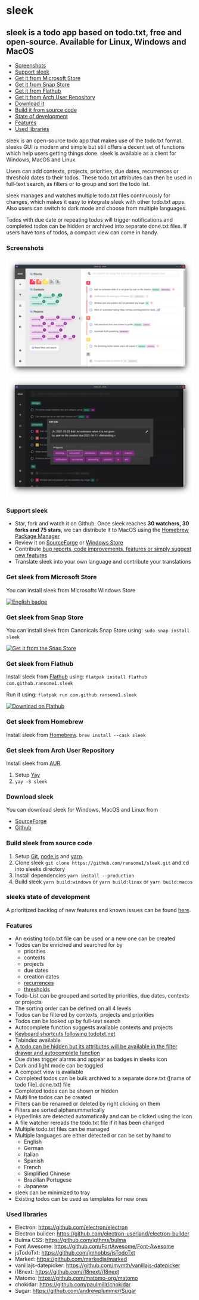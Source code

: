 # sleek
## sleek is a todo app based on todo.txt, free and open-source. Available for Linux, Windows and MacOS
+ [Screenshots](#screenshots)
+ [Support sleek](#support-sleek)
+ [Get it from Microsoft Store](#get-sleek-from-microsoft-store)
+ [Get it from Snap Store](#get-sleek-from-snap-store)
+ [Get it from Flathub](#get-sleek-from-flathub)
+ [Get it from Arch User Repository](#get-sleek-from-arch-user-repository)
+ [Download it](#download-sleek)
+ [Build it from source code](#build-sleek-from-source-code)
+ [State of development](#sleeks-state-of-development)
+ [Features](#features)
+ [Used libraries](#used-libraries)

sleek is an open-source todo app that makes use of the todo.txt format. sleeks GUI is modern and simple but still offers a decent set of functions which help users getting things done. sleek is available as a client for Windows, MacOS and Linux.

Users can add contexts, projects, priorities, due dates, recurrences or threshold dates to their todos. These todo.txt attributes can then be used in full-text search, as filters or to group and sort the todo list.

sleek manages and watches multiple todo.txt files continuously for changes, which makes it easy to integrate sleek with other todo.txt apps. Also users can switch to dark mode and choose from multiple languages.

Todos with due date or repeating todos will trigger notifications and completed todos can be hidden or archived into separate done.txt files. If users have tons of todos, a compact view can come in handy.

### Screenshots
![Alt text](assets/screenshots/linux/todo_list.png?raw=true "Screenshot of sleek's main view on Linux")
![Alt text](assets/screenshots/linux/multiline_autocomplete_dark.png?raw=true "Screenshot of sleek's auto complete function and multi line todo feature on Linux")

### Support sleek
* Star, fork and watch it on Github. Once sleek reaches **30 watchers, 30 forks and 75 stars**, we can distribute it to MacOS using the <a href="https://github.com/Homebrew/brew" target="blank">Homebrew Package Manager</a>
* Review it on <a href="https://sourceforge.net/projects/sleek/reviews" target="blank">SourceForge</a> or <a href="https://www.microsoft.com/store/apps/9NWM2WXF60KR" target="blank">Windows Store</a>
* Contribute <a href="https://github.com/ransome1/sleek/issues">bug reports, code improvements, features or simply suggest new features</a>
* Translate sleek into your own language and contribute your translations

### Get sleek from Microsoft Store
You can install sleek from Microsofts Windows Store

<a href="//www.microsoft.com/store/apps/9NWM2WXF60KR?cid=storebadge&ocid=badge" target="blank"><img src='https://developer.microsoft.com/store/badges/images/English_get-it-from-MS.png' alt='English badge' width='180'/></a>

### Get sleek from Snap Store
You can install sleek from Canonicals Snap Store using: `sudo snap install sleek`

[![Get it from the Snap Store](https://snapcraft.io/static/images/badges/en/snap-store-black.svg)](https://snapcraft.io/sleek)

### Get sleek from Flathub
Install sleek from <a href="https://flathub.org/apps/details/com.github.ransome1.sleek" target="blank">Flathub</a> using: `flatpak install flathub com.github.ransome1.sleek`

Run it using: `flatpak run com.github.ransome1.sleek`

<a href="https://flathub.org/apps/details/com.github.ransome1.sleek" target="blank"><img width='180' alt="Download on Flathub" src="https://flathub.org/assets/badges/flathub-badge-en.png"/></a>

### Get sleek from Homebrew
Install sleek from <a href="https://formulae.brew.sh/cask/sleek" target="blank">Homebrew</a>.
`brew install --cask sleek`

### Get sleek from Arch User Repository
Install sleek from <a href="https://aur.archlinux.org/packages/sleek/" target="blank">AUR</a>.
1. Setup <a href="https://github.com/Jguer/yay#installation" target="blank">Yay</a>
2. `yay -S sleek`

### Download sleek
You can download sleek for Windows, MacOS and Linux from
- <a href="https://sourceforge.net/p/sleek/" target="blank">SourceForge</a>
- <a href="https://github.com/ransome1/sleek/releases/latest">Github</a>

### Build sleek from source code
1. Setup <a href="https://docs.github.com/en/github/getting-started-with-github/set-up-git" target="blank">Git</a>, <a href="https://nodejs.org/" target="blank">node.js</a> and <a href="https://yarnpkg.com/getting-started" target="blank">yarn</a>.
2. Clone sleek `git clone https://github.com/ransome1/sleek.git` and cd into sleeks directory
3. Install dependencies `yarn install --production`
4. Build sleek `yarn build:windows` or `yarn build:linux` or `yarn build:macos`

### sleeks state of development
A prioritized backlog of new features and known issues can be found <a href="https://github.com/ransome1/sleek/projects/2">here</a>.

### Features
* An existing todo.txt file can be used or a new one can be created
* Todos can be enriched and searched for by
  - priorities
  - contexts
  - projects
  - due dates
  - creation dates
  - <a href="https://github.com/ransome1/sleek/wiki/Recurring-todos-(rec:)">recurrences</a>
  - <a href="https://github.com/ransome1/sleek/wiki/Deferred-todos-(t:)">thresholds</a>
* Todo-List can be grouped and sorted by priorities, due dates, contexts or projects
* The sorting order can be defined on all 4 levels
* Todos can be filtered by contexts, projects and priorities
* Todos can be looked up by full-text search
* Autocomplete function suggests available contexts and projects
* <a href="https://github.com/ransome1/sleek/wiki/Keyboard-shortcuts">Keyboard shortcuts following todotxt.net</a>
* Tabindex available
* <a href="https://github.com/ransome1/sleek/wiki/Hidden-todos">A todo can be hidden but its attributes will be available in the filter drawer and autocomplete function</a>
* Due dates trigger alarms and appear as badges in sleeks icon
* Dark and light mode can be toggled
* A compact view is available
* Completed todos can be bulk archived to a separate done.txt ([name of todo file]_done.txt) file
* Completed todos can be shown or hidden
* Multi line todos can be created
* Filters can be renamed or deleted by right clicking on them
* Filters are sorted alphanummerically
* Hyperlinks are detected automatically and can be clicked using the icon
* A file watcher rereads the todo.txt file if it has been changed
* Multiple todo.txt files can be managed
* Multiple languages are either detected or can be set by hand to
  - English
  - German
  - Italian
  - Spanish
  - French
  - Simplified Chinese
  - Brazilian Portugese
  - Japanese
* sleek can be minimized to tray
* Existing todos can be used as templates for new ones

### Used libraries
- Electron: https://github.com/electron/electron
- Electron builder: https://github.com/electron-userland/electron-builder
- Bulma CSS: https://github.com/jgthms/bulma
- Font Awesome: https://github.com/FortAwesome/Font-Awesome
- jsTodoTxt: https://github.com/jmhobbs/jsTodoTxt
- Marked: https://github.com/markedjs/marked
- vanillajs-datepicker: https://github.com/mymth/vanillajs-datepicker
- i18next: https://github.com/i18next/i18next
- Matomo: https://github.com/matomo-org/matomo
- chokidar: https://github.com/paulmillr/chokidar
- Sugar: https://github.com/andrewplummer/Sugar
